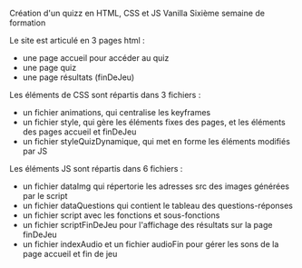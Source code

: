 Création d'un quizz en HTML, CSS et JS Vanilla 
Sixième semaine de formation 

Le site est articulé en 3 pages html : 
- une page accueil pour accéder au quiz 
- une page quiz
- une page résultats (finDeJeu)

Les éléments de CSS sont répartis dans 3 fichiers : 
- un fichier animations, qui centralise les keyframes 
- un fichier style, qui gère les éléments fixes des pages, et les éléments des pages accueil et finDeJeu
- un fichier styleQuizDynamique, qui met en forme les éléments modifiés par JS

Les éléments JS sont répartis dans 6 fichiers : 
- un fichier dataImg qui répertorie les adresses src des images générées par le script
- un fichier dataQuestions qui contient le tableau des questions-réponses 
- un fichier script avec les fonctions et sous-fonctions
- un fichier scriptFinDeJeu pour l'affichage des résultats sur la page finDeJeu
- un fichier indexAudio et un fichier audioFin pour gérer les sons de la page accueil et fin de jeu 


